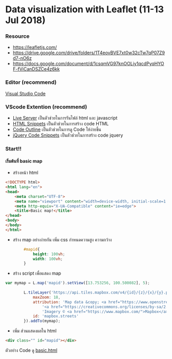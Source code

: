# Data visualization with Leaflet (11-13 Jul 2018)

### Resource
 - https://leafletjs.com/
- https://drive.google.com/drive/folders/1T4eovBVE7xt0w32cTw7qP07Z9d7-nO6z
- https://docs.google.com/document/d/1csqmVG97knOOLjy1qcdPyqHYOF-fViCanDSZCe4z6kk

### Editor (recommend)
[Visual Studio Code](https://code.visualstudio.com/)

### VScode Extention (recommend)
- [Live Server] เป็นตัวช่วยในการรันไฟล์ html และ javascript
- [HTML Snippets] เป็นตัวช่วยในการสร้าง code HTML
- [Code Outline] เป็นตัวช่วยในการดู Code ให้ง่ายขึ้น
- [jQuery Code Snippets] เป็นตัวช่วยในการสร้าง code jquery

### Start!!
#### เริ่มต้นที่ basic map
- สร้างหน้า html

```html
<!DOCTYPE html>
<html lang="en">
<head>
    <meta charset="UTF-8">
    <meta name="viewport" content="width=device-width, initial-scale=1.0">
    <meta http-equiv="X-UA-Compatible" content="ie=edge">
    <title>Basic map!</title>
</head>
<body>   
</body>  
</html>
```
- สร้าง map อย่างง่ายกัน เพิ่ม css กำหนดความสูง ความกว้าง
```css
        #mapid{
            height: 100vh;
            width: 100vh;
        }
```
- สร้าง script เพื่อแสดง  map
```js
var mymap = L.map('mapid').setView([13.753256, 100.500082], 5);
        
        L.tileLayer('https://api.tiles.mapbox.com/v4/{id}/{z}/{x}/{y}.png?access_token=pk.eyJ1IjoibWFwYm94IiwiYSI6ImNpejY4NXVycTA2emYycXBndHRqcmZ3N3gifQ.rJcFIG214AriISLbB6B5aw', {
            maxZoom: 18,
            attribution: 'Map data &copy; <a href="https://www.openstreetmap.org/">OpenStreetMap</a> contributors, ' +
                '<a href="https://creativecommons.org/licenses/by-sa/2.0/">CC-BY-SA</a>, ' +
                'Imagery © <a href="https://www.mapbox.com/">Mapbox</a>',
            id: 'mapbox.streets'
        }).addTo(mymap);
```
- เพิ่ม ส่วนแสดงผลใน html
```html
<div class="" id="mapid"></div>
```
ตัวอย่าง Code ดู [basic.html](basic.html)





[jQuery Code Snippets]:https://marketplace.visualstudio.com/items?itemName=donjayamanne.jquerysnippets


[Code Outline]:https://marketplace.visualstudio.com/items?itemName=patrys.vscode-code-outline

[HTML Snippets]:https://marketplace.visualstudio.com/items?itemName=abusaidm.html-snippets

[Live Server]:https://marketplace.visualstudio.com/items?itemName=ritwickdey.LiveServer